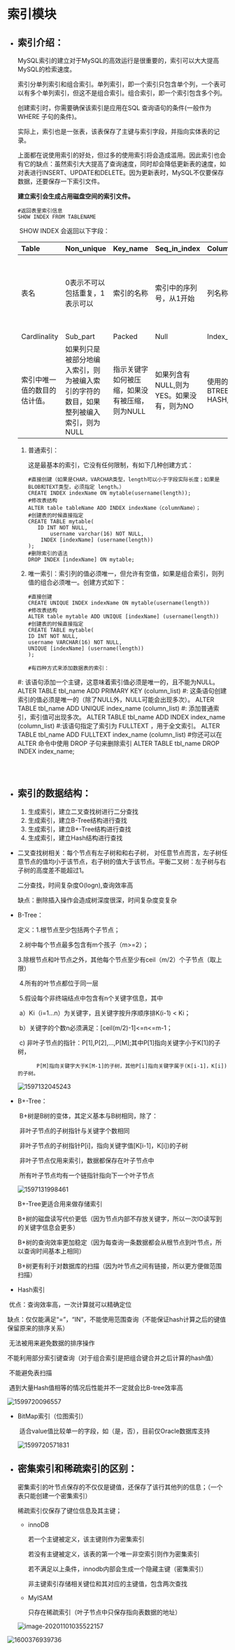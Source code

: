 #                                                       索引模块

- ## 索引介绍：

  MySQL索引的建立对于MySQL的高效运行是很重要的，索引可以大大提高MySQL的检索速度。

  索引分单列索引和组合索引。单列索引，即一个索引只包含单个列，一个表可以有多个单列索引，但这不是组合索引。组合索引，即一个索引包含多个列。

  创建索引时，你需要确保该索引是应用在SQL 查询语句的条件(一般作为 WHERE 子句的条件)。

  实际上，索引也是一张表，该表保存了主键与索引字段，并指向实体表的记录。

  上面都在说使用索引的好处，但过多的使用索引将会造成滥用。因此索引也会有它的缺点：虽然索引大大提高了查询速度，同时却会降低更新表的速度，如对表进行INSERT、UPDATE和DELETE。因为更新表时，MySQL不仅要保存数据，还要保存一下索引文件。

  **建立索引会生成占用磁盘空间的索引文件。**

  ```mysql
  #返回表里索引信息
  SHOW INDEX FROM TABLENAME
  ```

  ​	SHOW INDEX 会返回以下字段：

  | Table                        | Non_unique                                                   | Key_name                                       | Seq_in_index                             | Column_name                                          | collation                                         |
  | :--------------------------- | :----------------------------------------------------------- | :--------------------------------------------- | :--------------------------------------- | :--------------------------------------------------- | :------------------------------------------------ |
  | 表名                         | 0表示不可以包括重复，1表示可以                               | 索引的名称                                     | 索引中的序列号，从1开始                  | 列名称                                               | 列以什么方式存储在索引中，‘A’表升序，NULL表无分类 |
  | Cardlinality                 | Sub_part                                                     | Packed                                         | Null                                     | Index_type                                           | Comment                                           |
  | 索引中唯一值的数目的估计值。 | 如果列只是被部分地编入索引，则为被编入索引的字符的数目，如果整列被编入索引，则为NULL | 指示关键字如何被压缩，如果没有被压缩，则为NULL | 如果列含有NULL,则为YES。如果没有，则为NO | 使用的索引方法:         BTREE,FULLTEXT, HASH, RETREE | 备注                                              |

  1. 普通索引：

     这是最基本的索引，它没有任何限制，有如下几种创建方式：

     ```mysql
     #直接创建（如果是CHAR，VARCHAR类型，length可以小于字段实际长度；如果是BLOB和TEXT类型，必须指定 length。）
     CREATE INDEX indexName ON mytable(username(length)); 
     #修改表结构
     ALTER table tableName ADD INDEX indexName（columnName）；
     #创建表的时候直接指定
     CREATE TABLE mytable(
     	ID INT NOT NULL,
        	username varchar(16) NOT NULL,
         INDEX [indexName] (username(length))
     );
     #删除索引的语法
     DROP INDEX [indexName] ON mytable; 
     ```

  2. 唯一索引：索引列的值必须唯一，但允许有空值，如果是组合索引，则列值的组合必须唯一。创建方式如下：

     ```mysql
     #直接创建
     CREATE UNIQUE INDEX indexName ON mytable(username(length)) 
     #修改表结构
     ALTER table mytable ADD UNIQUE [indexName] (username(length))
     #创建表的时候直接指定
     CREATE TABLE mytable(  
     ID INT NOT NULL,   
     username VARCHAR(16) NOT NULL,  
     UNIQUE [indexName] (username(length))  
     );  
     
     #有四种方式来添加数据表的索引：
  #: 该语句添加一个主键，这意味着索引值必须是唯一的，且不能为NULL。
     ALTER TABLE tbl_name ADD PRIMARY KEY (column_list)
     #: 这条语句创建索引的值必须是唯一的（除了NULL外，NULL可能会出现多次）。
     ALTER TABLE tbl_name ADD UNIQUE index_name (column_list)
     #: 添加普通索引，索引值可出现多次。
     ALTER TABLE tbl_name ADD INDEX index_name (column_list)
     #:该语句指定了索引为 FULLTEXT ，用于全文索引。
     ALTER TABLE tbl_name ADD FULLTEXT index_name (column_list)
     #你还可以在 ALTER 命令中使用 DROP 子句来删除索引
     ALTER TABLE tbl_name DROP INDEX index_name;
     
     ```
     
     

- ## 索引的数据结构：
  
  1. 生成索引，建立二叉查找树进行二分查找
  2. 生成索引，建立B-Tree结构进行查找
  3. 生成索引，建立B+-Tree结构进行查找
  4. 生成索引，建立Hash结构进行查找
  
- 二叉查找树相关：每个节点有左子树和和右子树， 对任意节点而言，左子树任意节点的值均小于该节点，右子树的值大于该节点。平衡二叉树：左子树与右子树的高度差不能超过1。

  二分查找，时间复杂度O(logn),查询效率高

  缺点：删除插入操作会造成树深度很深，时间复杂度变复杂

- B-Tree：

  定义：1.根节点至少包括两个子节点；

  ​		   2.树中每个节点最多包含有m个孩子（m>=2）；

  ​           3.除根节点和叶节点之外，其他每个节点至少有ceil（m/2）个子节点（取上限）

  ​		   4.所有的叶节点都位于同一层

  ​		   5.假设每个非终端结点中包含有n个关键字信息，其中

  ​				a）Ki（i=1...n）为关键字，且关键字按升序顺序排K(i-1) < Ki；

  ​				b）关键字的个数n必须满足：[ceil(m/2)-1]<=n<=m-1；

  ​				c)  非叶子节点的指针：P[1],P[2],...,P[M];其中P[1]指向关键字小于K[1]的子树，

   			P[M]指向关键字大于K[M-1]的子树，其他P[i]指向关键字属于(K[i-1]，K[i])的子树。

  ![1597132045243](http://weiguo-1303915920.cos.ap-nanjing.myqcloud.com/83e6050a330298490e21cf648ead9c84.png)

- B+-Tree：

  ​	B+树是B树的变体，其定义基本与B树相同，除了：

  ​		非叶子节点的子树指针与关键字个数相同

  ​		非叶子节点的子树指针P[i]，指向关键字值[K[i-1]，K[i])的子树

  ​		非叶子节点仅用来索引，数据都保存在叶子节点中

  ​		所有叶子节点均有一个链指针指向下一个叶子节点

  ![1597131998461](http://weiguo-1303915920.cos.ap-nanjing.myqcloud.com/21ad9c088e85d92c44ba238e2a2a2da6.png)

  B+-Tree更适合用来做存储索引

  ​	B+树的磁盘读写代价更低（因为节点内部不存放关键字，所以一次IO读写到的关键字信息会更多）

  ​	B+树的查询效率更加稳定（因为每查询一条数据都会从根节点到叶节点，所以查询时间基本上相同）

  ​	B+树更有利于对数据库的扫描（因为叶节点之间有链接，所以更方便做范围扫描）
  
-  Hash索引

  ​	优点：查询效率高，一次计算就可以精确定位

  ​	缺点：仅仅能满足“=”，“IN”，不能使用范围查询（不能保证hash计算之后的键值保留原来的排序关系）

  ​				无法被用来避免数据的排序操作

  ​				不能利用部分索引键查询（对于组合索引是把组合键合并之后计算的hash值）

  ​				不能避免表扫描

  ​				遇到大量Hash值相等的情况后性能并不一定就会比B-tree效率高

  ![1599720096557](http://weiguo-1303915920.cos.ap-nanjing.myqcloud.com/aabdb78657a200499a3938752d5ca862.png)

- BitMap索引（位图索引）

  ​	适合value值比较单一的字段，如（是，否），目前仅Oracle数据库支持

  ![1599720571831](http://weiguo-1303915920.cos.ap-nanjing.myqcloud.com/1099d1d1b2f1fa213cddfd6411e17eac.png)

- ## 密集索引和稀疏索引的区别：

  密集索引的叶节点保存的不仅仅是键值，还保存了该行其他列的信息；（一个表只能创建一个密集索引）

  稀疏索引仅保存了键位信息及其主键；

  - innoDB

    若一个主键被定义，该主键则作为密集索引

    若没有主键被定义，该表的第一个唯一非空索引则作为密集索引

    若不满足以上条件，innodb内部会生成一个隐藏主键（密集索引）

    非主键索引存储相关键位和其对应的主键值，包含两次查找

  - MyISAM

    只存在稀疏索引（叶子节点中只保存指向表数据的地址）

  ![image-20201101035522157](http://weiguo-1303915920.cos.ap-nanjing.myqcloud.com/a0a4e7953493d35cc8c2d37e1f265728.png)



![1600376939736](http://weiguo-1303915920.cos.ap-nanjing.myqcloud.com/e13ac6a49565f254f867250ceb6227fe.png)